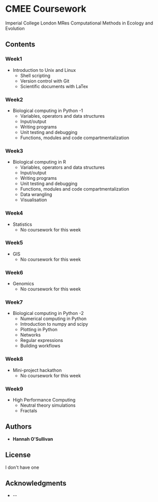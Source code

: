 # CMEE Coursework

Imperial College London
MRes Computational Methods in Ecology and Evolution

## Contents

### Week1

* Introduction to Unix and Linux
    * Shell scripting
    * Version control with Git
    * Scientific documents with LaTex

### Week2

* Biological computing in Python -1
    * Variables, operators and data structures
    * Input/output
    * Writing programs
    * Unit testing and debugging
    * Functions, modules and code compartmentalization

### Week3

* Biological computing in R
    * Variables, operators and data structures
    * Input/output
    * Writing programs
    * Unit testing and debugging
    * Functions, modules and code compartmentalization
    * Data wrangling
    * Visualisation

### Week4

* Statistics
    * No coursework for this week

### Week5

* GIS
    * No coursework for this week

### Week6

* Genomics
    * No coursework for this week

### Week7

* Biological computing in Python -2
    * Numerical computing in Python
    * Introduction to numpy and scipy
    * Plotting in Python
    * Networks
    * Regular expressions
    * Building workflows

### Week8

* Mini-project hackathon
    * No coursework for this week

### Week9

* High Performance Computing
    * Neutral theory simulations
    * Fractals

## Authors

* **Hannah O'Sullivan**

## License

I don't have one

## Acknowledgments

* --
